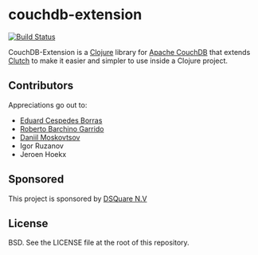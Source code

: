 # couchdb-extension
[![Build Status](https://travis-ci.org/dsquare-open-source/couchdb-extension.svg)](https://travis-ci.org/dsquare-open-source/couchdb-extension)

CouchDB-Extension is a [Clojure](http://clojure.org) library for [Apache CouchDB](http://couchdb.apache.org/) that
extends [Clutch](https://github.com/clojure-clutch/clutch) to make it easier and simpler to use inside a Clojure project.


## Contributors

Appreciations go out to:

* [Eduard Cespedes Borras](https://github.com/haduart)
* [Roberto Barchino Garrido](https://github.com/fisoide)
* [Daniil Moskovtsov](https://github.com/dmoskovsov)
* Igor Ruzanov
* Jeroen Hoekx

## Sponsored
This project is sponsored by [DSQuare N.V](http://dsquare.be)


## License

BSD.  See the LICENSE file at the root of this repository.